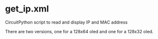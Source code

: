 # get_ip.xml
CircuitPython script to read and display IP and MAC address

There are two versions, one for a 128x64 oled and one for a 128x32 oled.

